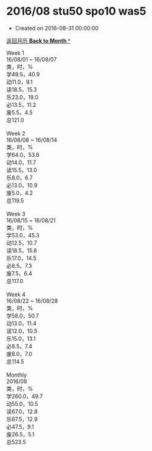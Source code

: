 # 2016/08 stu50 spo10 was5

- Created on 2016-08-31 00:00:00

[返回月历 **Back to Month ^**](/lifelogs/2016/08/index.md)
<br/><div>Week 1</div><div>16/08/01 ~ 16/08/07</div><div>类，时，%</div><div>学49.5，40.9</div><div>动11.0，9.1</div><div>读18.5，15.3</div><div>乐23.0，19.0</div><div>必13.5，11.2</div><div>废5.5，4.5</div><div>总121.0</div><div><br/></div><div>Week 2</div><div>16/08/08 ~ 16/08/14</div><div>类，时，%</div><div>学64.0，53.6</div><div>动14.0，11.7</div><div>读15.5，13.0</div><div>乐8.0，6.7</div><div>必13.0，10.9</div><div>废5.0，4.2</div><div>总119.5</div><div><br/></div><div>Week 3</div><div>16/08/15 ~ 16/08/21</div><div>类，时，%</div><div>学53.0，45.3</div><div>动12.5，10.7</div><div>读18.5，15.8</div><div>乐17.0，14.5</div><div>必8.5，7.3</div><div>废7.5，6.4</div><div>总117.0</div><div><br/></div><div>Week 4</div><div>16/08/22 ~ 16/08/28</div><div>类，时，%</div><div>学58.0，50.7</div><div>动13.0，11.4</div><div>读12.0，10.5</div><div>乐15.0，13.1</div><div>必8.5，7.4</div><div>废8.0，7.0</div><div>总114.5</div><div><br/></div><div>Monthly</div><div>2016/08</div><div>类，时，%</div><div>学260.0，49.7</div><div>动55.0，10.5</div><div>读67.0，12.8</div><div>乐67.5，12.9</div><div>必47.5，9.1</div><div>废26.5，5.1</div><div>总523.5</div>

